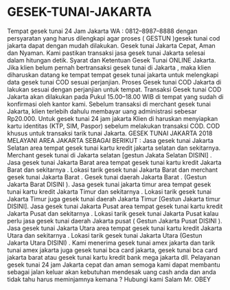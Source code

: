 # GESEK-TUNAI-JAKARTA
Tempat gesek tunai 24 Jam Jakarta WA : 0812–8987–8888 dengan persyaratan yang harus dilengkapi agar proses ( GESTUN )gesek tunai cod jakarta dapat dengan mudah dilakukan. Gesek tunai Jakarta Cepat, Aman dan Nyaman. Kami pastikan transaksi jasa gesek tunai Jakarta selesai dalam hitungan detik.  Syarat dan Ketentuan Gesek Tunai ONLINE Jakarta.  Jika klien belum pernah bertransaksi gesek tunai di Jakarta , maka klien diharuskan datang ke tempat tempat gesek tunai jakarta untuk melengkapi data gesek tunai COD sesuai perjanjian. Proses Gesek tunai COD Jakarta di lakukan sesuai dengan perjanjian untuk tempat. Transaksi Gesek tunai COD Jakarta akan dilakukan pada Pukul 15.00–18.00 WIB di tempat yang sudah di konfirmasi oleh kantor kami. Sebelum transaksi di merchant gesek tunai Jakarta, klien terlebih dahulu membayar uang administrasi sebesar Rp20.000. Untuk gesek tunai 24 jam jakarta Klien di haruskan menyiapkan kartu identitas (KTP, SIM, Paspor) sebelum melakukan transaksi COD. COD khusus untuk transaksi tarik tunai Jakarta. GESEK TUNAI JAKARTA 2018 MELAYANI AREA JAKARTA SEBAGAI BERIKUT : Jasa gesek tunai Jakarta Selatan area tempat gesek tunai kartu kredit jakarta selatan dan sekitarnya. Merchant gesek tunai di Jakarta selatan [gestun Jakata Selatan DISINI] . Jasa gesek tunai Jakarta Barat area tempat gesek tunai kartu kredit Jakarta Barat dan sekitarnya . Lokasi tarik gesek tunai Jakarta Barat dan merchant gesek tunai Jakarta Barat . Gesek tunai daerah Jakarta Barat . (Gestun Jakarta Barat DISINI ). Jasa gesek tunai jakarta timur area tempat gesek tunai kartu kredit Jakarta Timur dan sekitarnya . Lokasi tarik gesek tunai Jakarta Timur juga gesek tunai daerah Jakarta Timur [Gestun Jakarta timur DISINI]. Jasa gesek tunai Jakarta Pusat area tempat gesek tunai kartu kredit Jakarta Pusat dan sekitarnya . Lokasi tarik gesek tunai Jakarta Pusat kalau perlu jasa gesek tunai daerah Jakarta pusat ( Gestun Jakarta Pusat DISINI ). Jasa gesek tunai Jakarta Utara area tempat gesek tunai kartu kredit Jakarta Utara dan sekitarnya . Lokasi tarik gesek tunai Jakarta Utara (Gestun Jakarta Utara DISINI) . Kami menerima gesek tunai amex jakarta dan tarik tunai amex jakarta juga gesek tunai bca card jakarta, gesek tunai bca card jakarta barat atau gesek tunai kartu kredit bank mega jakarta dll.  Pelayanan gesek tunai 24 jam Jakarta cepat dan aman semoga kami dapat membantu sebagai jalan keluar akan kebutuhan mendesak uang cash anda dan anda tidak tahu harus meminjamnya kemana ?  Hubungi kami  Salam Mr. OBEY
